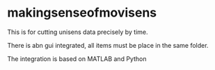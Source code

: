 # makingsenseofmovisens
This is for cutting unisens data precisely by time. 

There is abn gui integrated, all items must be place in the same folder. 

The integration is based on MATLAB and Python 
